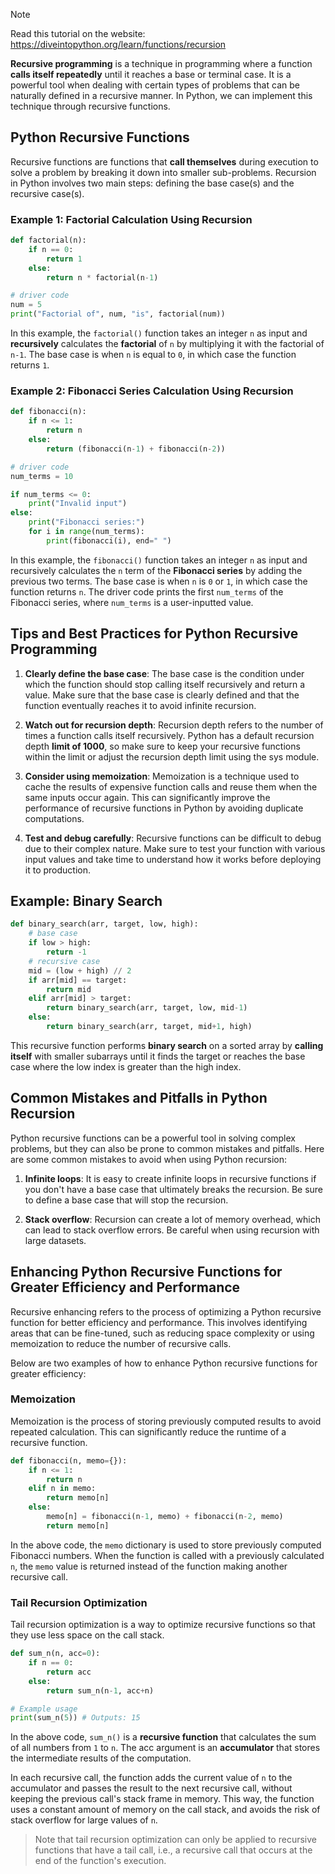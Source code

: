 > [!NOTE]
> Read this tutorial on the website: https://diveintopython.org/learn/functions/recursion

**Recursive programming** is a technique in programming where a function **calls itself repeatedly** until it reaches a base or terminal case. It is a powerful tool when dealing with certain types of problems that can be naturally defined in a recursive manner. In Python, we can implement this technique through recursive functions.

## Python Recursive Functions

Recursive functions are functions that **call themselves** during execution to solve a problem by breaking it down into smaller sub-problems. Recursion in Python involves two main steps: defining the base case(s) and the recursive case(s).

### Example 1: Factorial Calculation Using Recursion

```python
def factorial(n):
    if n == 0:
        return 1
    else:
        return n * factorial(n-1)

# driver code
num = 5
print("Factorial of", num, "is", factorial(num))
```

In this example, the `factorial()` function takes an integer `n` as input and **recursively** calculates the **factorial** of `n` by multiplying it with the factorial of `n-1`. The base case is when `n` is equal to `0`, in which case the function returns `1`.

### Example 2: Fibonacci Series Calculation Using Recursion

```python
def fibonacci(n):
    if n <= 1:
        return n
    else:
        return (fibonacci(n-1) + fibonacci(n-2))

# driver code
num_terms = 10

if num_terms <= 0:
    print("Invalid input")
else:
    print("Fibonacci series:")
    for i in range(num_terms):
        print(fibonacci(i), end=" ")
```

In this example, the `fibonacci()` function takes an integer `n` as input and recursively calculates the `n` term of the **Fibonacci series** by adding the previous two terms. The base case is when `n` is `0` or `1`, in which case the function returns `n`. The driver code prints the first `num_terms` of the Fibonacci series, where `num_terms` is a user-inputted value.

## Tips and Best Practices for Python Recursive Programming  

1. **Clearly define the base case**: The base case is the condition under which the function should stop calling itself recursively and return a value. Make sure that the base case is clearly defined and that the function eventually reaches it to avoid infinite recursion.

2. **Watch out for recursion depth**: Recursion depth refers to the number of times a function calls itself recursively. Python has a default recursion depth **limit of 1000**, so make sure to keep your recursive functions within the limit or adjust the recursion depth limit using the sys module.

3. **Consider using memoization**: Memoization is a technique used to cache the results of expensive function calls and reuse them when the same inputs occur again. This can significantly improve the performance of recursive functions in Python by avoiding duplicate computations.

4. **Test and debug carefully**: Recursive functions can be difficult to debug due to their complex nature. Make sure to test your function with various input values and take time to understand how it works before deploying it to production.

## Example: Binary Search

```python
def binary_search(arr, target, low, high):
    # base case
    if low > high:
        return -1
    # recursive case
    mid = (low + high) // 2
    if arr[mid] == target:
        return mid
    elif arr[mid] > target:
        return binary_search(arr, target, low, mid-1)
    else:
        return binary_search(arr, target, mid+1, high)
```

This recursive function performs **binary search** on a sorted array by **calling itself** with smaller subarrays until it finds the target or reaches the base case where the low index is greater than the high index.

## Common Mistakes and Pitfalls in Python Recursion

Python recursive functions can be a powerful tool in solving complex problems, but they can also be prone to common mistakes and pitfalls. Here are some common mistakes to avoid when using Python recursion:

1. **Infinite loops**: It is easy to create infinite loops in recursive functions if you don't have a base case that ultimately breaks the recursion. Be sure to define a base case that will stop the recursion.

2. **Stack overflow**: Recursion can create a lot of memory overhead, which can lead to stack overflow errors. Be careful when using recursion with large datasets.

## Enhancing Python Recursive Functions for Greater Efficiency and Performance

Recursive enhancing refers to the process of optimizing a Python recursive function for better efficiency and performance. This involves identifying areas that can be fine-tuned, such as reducing space complexity or using memoization to reduce the number of recursive calls.

Below are two examples of how to enhance Python recursive functions for greater efficiency:

### Memoization

Memoization is the process of storing previously computed results to avoid repeated calculation. This can significantly reduce the runtime of a recursive function. 

```python
def fibonacci(n, memo={}):
    if n <= 1:
        return n
    elif n in memo:
        return memo[n]
    else:
        memo[n] = fibonacci(n-1, memo) + fibonacci(n-2, memo)
        return memo[n]
```

In the above code, the `memo` dictionary is used to store previously computed Fibonacci numbers. When the function is called with a previously calculated `n`, the `memo` value is returned instead of the function making another recursive call.

### Tail Recursion Optimization

Tail recursion optimization is a way to optimize recursive functions so that they use less space on the call stack. 

```python
def sum_n(n, acc=0):
    if n == 0:
        return acc
    else:
        return sum_n(n-1, acc+n)

# Example usage
print(sum_n(5)) # Outputs: 15
```

In the above code, `sum_n()` is a **recursive function** that calculates the sum of all numbers from `1` to `n`. The acc argument is an **accumulator** that stores the intermediate results of the computation.

In each recursive call, the function adds the current value of `n` to the accumulator and passes the result to the next recursive call, without keeping the previous call's stack frame in memory. This way, the function uses a constant amount of memory on the call stack, and avoids the risk of stack overflow for large values of `n`.

> Note that tail recursion optimization can only be applied to recursive functions that have a tail call, i.e., a recursive call that occurs at the end of the function's execution.
